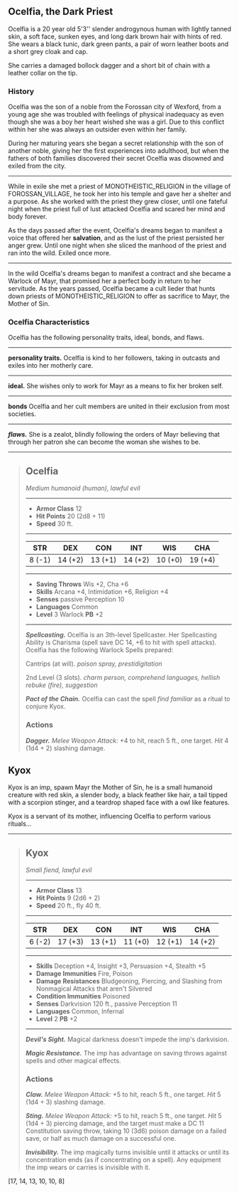 ## Ocelfia, the Dark Priest
Ocelfia is a 20 year old 5'3'' slender androgynous human with lightly tanned skin, a soft face, sunken eyes, and long dark brown hair with hints of red. She wears a black tunic, dark green pants, a pair of worn leather boots and a short grey cloak and cap.

She carries a damaged bollock dagger and a short bit of chain with a leather collar on the tip.


### History
Ocelfia was the son of a noble from the Forossan city of Wexford, from a young age she was troubled with feelings of physical inadequacy as even though she was a boy her heart wished she was a girl. Due to this conflict within her she was always an outsider even within her family.

During her maturing years she began a secret relationship with the son of another noble, giving her the first experiences into adulthood, but when the fathers of both families discovered their secret Ocelfia was disowned and exiled from the city.
___
While in exile she met a priest of MONOTHEISTIC_RELIGION in the village of FOROSSAN_VILLAGE, he took her into his temple and gave her a shelter and a purpose. As she worked with the priest they grew closer, until one fateful night when the priest full of lust attacked Ocelfia and scared her mind and body forever.

As the days passed after the event, Ocelfia's dreams began to manifest a voice that offered her **salvation**, and as the lust of the priest persisted her anger grew. Until one night when she sliced the manhood of the priest and ran into the wild. Exiled once more.
___
In the wild Ocelfia's dreams began to manifest a contract and she became a Warlock of Mayr, that promised her a perfect body in return to her servitude. As the years passed, Ocelfia became a cult lieder that hunts down priests of MONOTHEISTIC_RELIGION to offer as sacrifice to Mayr, the Mother of Sin.


### Ocelfia Characteristics
Ocelfia has the following personality traits, ideal, bonds, and flaws.
___
**personality traits.**
Ocelfia is kind to her followers, taking in outcasts and exiles into her motherly care.
___
**ideal.**
She wishes only to work for Mayr as a means to fix her broken self.
___
**bonds**
Ocelfia and her cult members are united in their exclusion from most societies.
___
***flaws.***
She is a zealot, blindly following the orders of Mayr believing that through her patron she can become the woman she wishes to be.


___
> ## Ocelfia
>*Medium humanoid (human), lawful evil*
> ___
> - **Armor Class** 12
> - **Hit Points** 20 (2d8 + 11)
> - **Speed** 30 ft.
>___
>|   STR   |   DEX   |   CON   |   INT   |   WIS   |   CHA   |
>|:-------:|:-------:|:-------:|:-------:|:-------:|:-------:|
>|  8 (-1) | 14 (+2) | 13 (+1) | 14 (+2) | 10 (+0) | 19 (+4) |
>___
> - **Saving Throws** Wis +2, Cha +6
> - **Skills** Arcana +4, Intimidation +6, Religion +4
> - **Senses** passive Perception 10
> - **Languages** Common
> - **Level** 3 Warlock **PB** +2
> ___
> ***Spellcasting.*** Ocelfia is an 3th-level Spellcaster. Her Spellcasting Ability is Charisma (spell save DC 14, +6 to hit with spell attacks). Ocelfia has the following Warlock Spells prepared:
>
> Cantrips (at will). *poison spray, prestidigitation*
>
> 2nd Level (3 slots). *charm person, comprehend languages, hellish rebuke (fire), suggestion*
>
> ***Pact of the Chain.***
> Ocelfia can cast the spell *find familiar* as a ritual to conjure Kyox.
>
> ### Actions
> ***Dagger.*** *Melee Weapon Attack:* +4 to hit, reach 5 ft., one target. *Hit* 4 (1d4 + 2) slashing damage.
>


## Kyox
Kyox is an imp, spawn Mayr the Mother of Sin, he is a small humanoid creature with red skin, a slender body, a black feather like hair, a tail tipped with a scorpion stinger, and a teardrop shaped face with a owl like features.

Kyox is a servant of its mother, influencing Ocelfia to perform various rituals... 


___
> ## Kyox
>*Small fiend, lawful evil*
> ___
> - **Armor Class** 13
> - **Hit Points** 9 (2d6 + 2)
> - **Speed** 20 ft., fly 40 ft.
>___
>|   STR   |   DEX   |   CON   |   INT   |   WIS   |   CHA   |
>|:-------:|:-------:|:-------:|:-------:|:-------:|:-------:|
>|  6 (-2) | 17 (+3) | 13 (+1) | 11 (+0) | 12 (+1) | 14 (+2) |
>___
> - **Skills** Deception +4, Insight +3, Persuasion +4, Stealth +5 
> - **Damage Immunities** Fire, Poison
> - **Damage Resistances** Bludgeoning, Piercing, and Slashing from Nonmagical Attacks that aren't Silvered
> - **Condition Immunities** Poisoned
> - **Senses** Darkvision 120 ft., passive Perception 11
> - **Languages** Common, Infernal
> - **Level** 2 **PB** +2
> ___
> ***Devil's Sight.***
> Magical darkness doesn't impede the imp's darkvision.
>
> ***Magic Resistance.***
> The imp has advantage on saving throws against spells and other magical effects.
>
> ### Actions
> ***Claw.*** *Melee Weapon Attack:* +5 to hit, reach 5 ft., one target. *Hit* 5 (1d4 + 3) slashing damage. 
>
> ***Sting.*** *Melee Weapon Attack:* +5 to hit, reach 5 ft., one target. *Hit* 5 (1d4 + 3) piercing damage, and the target must make a DC 11 Constitution saving throw, taking 10 (3d6) poison damage on a failed save, or half as much damage on a successful one. 
>
> ***Invisibility.***
> The imp magically turns invisible until it attacks or until its concentration ends (as if concentrating on a spell). Any equipment the imp wears or carries is invisible with it.
>

[17, 14, 13, 10, 10, 8]